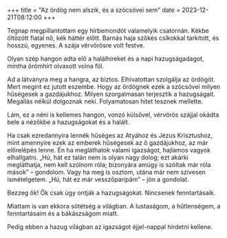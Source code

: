 +++
title = "Az ördög nem alszik, és a szócsövei sem"
date = 2023-12-21T08:12:00
+++

Tegnap megpillantottam egy hírbemondót valamelyik csatornán.
Kékbe öltözött fiatal nő, kék háttér előtt.
Barnás haja szőkés csíkokkal tarkított, és hosszú, egyenes.
A szája vérvörösre volt festve.

Olyan szép hangon adta elő
a halálhíreket és a napi hazugságadagot,
mintha örömhírt olvasott volna föl.

Ad a látványra meg a hangra, az biztos.
Elhivatottan szolgálja az ördögöt.
Mert megint ez jutott eszembe.
Hogy az ördögnek ezek a szócsövei
milyen hűségesek a gazdájukhoz.
Milyen szorgalmasan terjesztik a hazugságait.
Megállás nélkül dolgoznak neki.
Folyamatosan hitet tesznek mellette.

Lám, ez a néni is kellemes hangon,
vonzó külsővel, vérvörös szájjal
okádta bele a nézőkbe a hazugságokat és a halált.

Ha csak ezredannyira lennék hűséges az Atyához és Jézus Krisztushoz,
mint amennyire ezek az emberek hűségesek az ő gazdájukhoz,
az már előrelépés lenne.
Én ha megláthatok valami igazságot, hajlamos vagyok elhallgatni.
„Hú, hát ez talán nem is olyan nagy dolog;
ezt akárki megláthatja, nem kell szólnom róla;
bizonyára amúgy is szóltak már róla mások” – gondolom.
Vagy ha meg is osztom,
utána már nem szívesen ismételgetem.
„Hú, hát ez már vesszőparipám” – jön a gondolat.

Bezzeg ők!
Ők csak úgy ontják a hazugságokat.
Nincsenek fenntartásaik.

Miattam is van ekkora sötétség a világban.
A lustaságom, a hűtlenségem, a fenntartásaim és a bákászságom miatt.

Pedig ebben a hazug világban
az igazságot éjjel-nappal hirdetni kellene.
